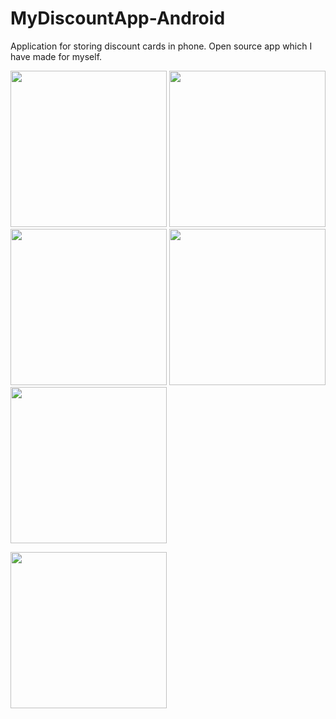 # MyDiscountApp-Android

Application for storing discount cards in phone. Open source app which I have made for myself. 

<img src="https://habrastorage.org/web/9b0/f67/0ce/9b0f670ce2a84b428460bede5e692848.jpg" width="250" /> <img src="https://habrastorage.org/web/aea/429/e01/aea429e0128942d7ba71e415960b3d68.jpg" width="250" /> <img src="https://habrastorage.org/web/f1e/14c/879/f1e14c879c304156aa99904e721e6c0e.jpg" width="250" /> <img src="https://habrastorage.org/web/add/ca4/741/addca47413d8489c9b40899797012726.jpg" width="250" /> <img src="https://habrastorage.org/web/5dd/805/d47/5dd805d4789f4fbf8823892da2f6a6af.jpg" width="250" />

[<img src="https://play.google.com/intl/en_us/badges/images/generic/en_badge_web_generic.png" width="250" />](https://play.google.com/store/apps/details?id=com.project.dajver.mydiscountapp)
